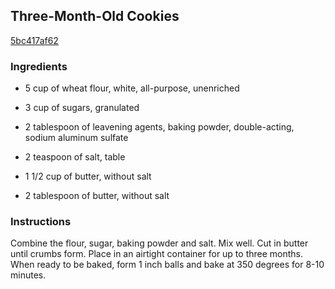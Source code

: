## Three-Month-Old Cookies

[5bc417af62](http://www.food.com/recipe/three-month-old-cookies-239576)

### Ingredients

 - 5 cup of wheat flour, white, all-purpose, unenriched

 - 3 cup of sugars, granulated

 - 2 tablespoon of leavening agents, baking powder, double-acting, sodium aluminum sulfate

 - 2 teaspoon of salt, table

 - 1 1/2 cup of butter, without salt

 - 2 tablespoon of butter, without salt

### Instructions

Combine the flour, sugar, baking powder and salt. Mix well. Cut in butter until crumbs form. Place in an airtight container for up to three months. When ready to be baked, form 1 inch balls and bake at 350 degrees for 8-10 minutes.